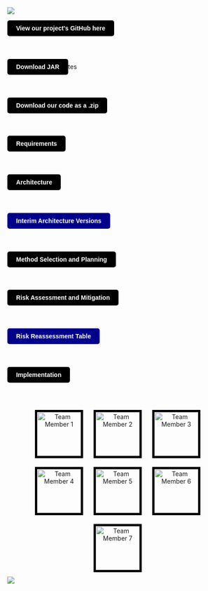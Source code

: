 <img src="https://lukehcjackson.github.io/HeslingtonHustleG15/docs/hh-bg2.png" style="width = 100vw height = 100vh z-index=-1">


<a href="https://github.com/TsvetaIvanova/HesHus" style="background-color: black; color: white; padding: 10px 20px; text-decoration: none; border-radius: 5px; font-family: sans-serif; font-weight: bold; display: inline-block; margin-bottom: 1cm;">View our project's GitHub here</a>

<a href="https://lukehcjackson.github.io/HeslingtonHustleG15/docs/Requirements.pdf" style="background-color: black; color: white; padding: 10px 20px; text-decoration: none; border-radius: 5px; font-family: sans-serif; font-weight: bold; display: inline-block; margin-bottom: 1cm;">Download JAR</a>tes

<a href="https://lukehcjackson.github.io/HeslingtonHustleG15/docs/HesHus-new-main-5.zip" style="background-color: black; color: white; padding: 10px 20px; text-decoration: none; border-radius: 5px; font-family: sans-serif; font-weight: bold; display: inline-block; margin-bottom: 1cm;">Download our code as a .zip</a>

<a href="https://lukehcjackson.github.io/HeslingtonHustleG15/docs/Req1.pdf" style="background-color: black; color: white; padding: 10px 20px; text-decoration: none; border-radius: 5px; font-family: sans-serif; font-weight: bold; display: inline-block; margin-bottom: 1cm;">Requirements</a>

<a href="https://lukehcjackson.github.io/HeslingtonHustleG15/docs/Arch1.pdf" style="background-color: black; color: white; padding: 10px 20px; text-decoration: none; border-radius: 5px; font-family: sans-serif; font-weight: bold; display: inline-block; margin-bottom: 1cm;">Architecture</a>

<a href="https://lukehcjackson.github.io/HeslingtonHustleG15/docs/ArchitecturePreviousVersions.pdf" style="background-color: darkblue; color: white; padding: 10px 20px; text-decoration: none; border-radius: 5px; font-family: sans-serif; font-weight: bold; display: inline-block; margin-bottom: 1cm;">Interim Architecture Versions</a>

<a href="https://lukehcjackson.github.io/HeslingtonHustleG15/docs/Plan1.pdf" style="background-color: black; color: white; padding: 10px 20px; text-decoration: none; border-radius: 5px; font-family: sans-serif; font-weight: bold; display: inline-block; margin-bottom: 1cm;;">Method Selection and Planning</a>

<a href="https://lukehcjackson.github.io/HeslingtonHustleG15/docs/Risk1.pdf" style="background-color: black; color: white; padding: 10px 20px; text-decoration: none; border-radius: 5px; font-family: sans-serif; font-weight: bold; display: inline-block; margin-bottom: 1cm;">Risk Assessment and Mitigation</a>

<a href="https://lukehcjackson.github.io/HeslingtonHustleG15/docs/ReassessmentRisk.png" style="background-color: darkblue; color: white; padding: 10px 20px; text-decoration: none; border-radius: 5px; font-family: sans-serif; font-weight: bold; display: inline-block; margin-bottom: 1cm;">Risk Reassessment Table</a>

<a href="https://lukehcjackson.github.io/HeslingtonHustleG15/docs/Impl1.pdf" style="background-color: black; color: white; padding: 10px 20px; text-decoration: none; border-radius: 5px; font-family: sans-serif; font-weight: bold; display: inline-block; margin-bottom: 1cm;">Implementation</a>


<div style="text-align: center;">
    <img src="https://lukehcjackson.github.io/HeslingtonHustleG15/docs/tsveta.jpg" alt="Team Member 1" style="margin: 10px; border: 5px solid black; width: 100px;">
    <img src="https://lukehcjackson.github.io/HeslingtonHustleG15/docs/adamjpg.jpg" alt="Team Member 2" style="margin: 10px; border: 5px solid black; width: 100px;">
    <img src="https://lukehcjackson.github.io/HeslingtonHustleG15/docs/luke.jpg" alt="Team Member 3" style="margin: 10px; border: 5px solid black; width: 100px;">
    <img src="https://lukehcjackson.github.io/HeslingtonHustleG15/docs/luca.jpg" alt="Team Member 4" style="margin: 10px; border: 5px solid black; width: 100px;">
    <img src="https://lukehcjackson.github.io/HeslingtonHustleG15/docs/april.jpg" alt="Team Member 5" style="margin: 10px; border: 5px solid black; width: 100px;">
    <img src="https://lukehcjackson.github.io/HeslingtonHustleG15/docs/ollie.jpg" alt="Team Member 6" style="margin: 10px; border: 5px solid black; width: 100px;">
    <img src="https://lukehcjackson.github.io/HeslingtonHustleG15/docs/chris.jpg" alt="Team Member 7" style="margin: 10px; border: 5px solid black; width: 100px;">
</div>

<img src="https://lukehcjackson.github.io/HeslingtonHustleG15/docs/heshus-background.png" style="width = 100vw height = 100vh z-index=-1">
